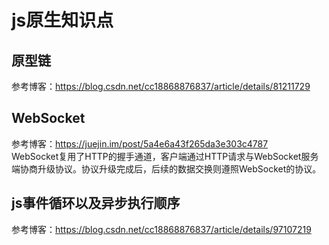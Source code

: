 # js原生知识点
## 原型链
参考博客：https://blog.csdn.net/cc18868876837/article/details/81211729
## WebSocket
参考博客：https://juejin.im/post/5a4e6a43f265da3e303c4787  
WebSocket复用了HTTP的握手通道，客户端通过HTTP请求与WebSocket服务端协商升级协议。协议升级完成后，后续的数据交换则遵照WebSocket的协议。
## js事件循环以及异步执行顺序
参考博客：https://blog.csdn.net/cc18868876837/article/details/97107219